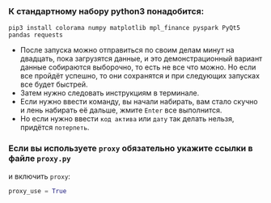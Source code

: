 ### К стандартному набору python3 понадобится:

`pip3 install colorama numpy matplotlib mpl_finance pyspark PyQt5 pandas requests` 


* После запуска можно отправиться по своим делам минут на двадцать, пока загрузятся данные, 
и это демонстрационный вариант данные собираются выборочно, то есть не все что можно.
Но если все пройдёт успешно, то они сохранятся и при следующих запусках все будет быстрей.
* Затем нужно следовать инструкциям в терминале.
* Если нужно ввести команду, вы начали набирать, вам стало скучно и лень набирать её дальше,
жмите `Enter` все выполнится.
* Но если нужно ввести `код актива` или `дату` так делать нельзя, придётся `потерпеть`.

### Если вы используете `proxy` обязательно укажите ссылки в файле `proxy.py`

и включить `proxy`: 
```python
proxy_use = True 
```